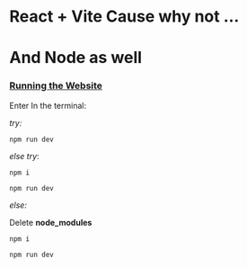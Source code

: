 # React + Vite Cause why not ...
# And Node as well

### <ins>Running the Website</ins>

Enter In the terminal: 

_try:_ 

    npm run dev

_else try_: 

    npm i

    npm run dev

_else:_

Delete **node_modules**

    npm i

    npm run dev


